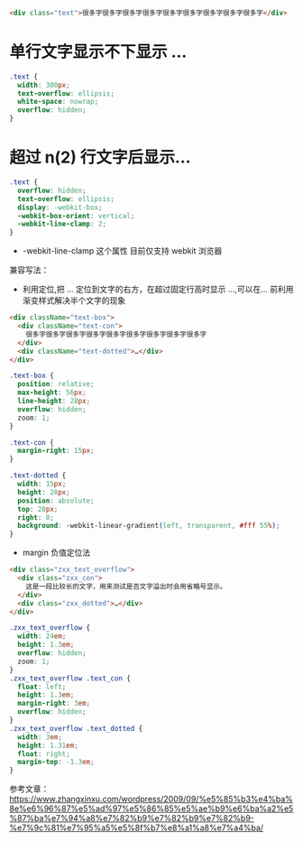 ```html
<div class="text">很多字很多字很多字很多字很多字很多字很多字很多字很多字</div>
```

# 单行文字显示不下显示 ...

```css
.text {
  width: 300px;
  text-overflow: ellipsis;
  white-space: nowrap;
  overflow: hidden;
}
```

# 超过 n(2) 行文字后显示...

```css
.text {
  overflow: hidden;
  text-overflow: ellipsis;
  display: -webkit-box;
  -webkit-box-orient: vertical;
  -webkit-line-clamp: 2;
}
```

- -webkit-line-clamp 这个属性 目前仅支持 webkit 浏览器

兼容写法：

- 利用定位,把 ... 定位到文字的右方，在超过固定行高时显示 ...,可以在... 前利用渐变样式解决半个文字的现象

```html
<div className="text-box">
  <div className="text-con">
    很多字很多字很多字很多字很多字很多字很多字很多字很多字
  </div>
  <div className="text-dotted">…</div>
</div>
```

```css
.text-box {
  position: relative;
  max-height: 56px;
  line-height: 28px;
  overflow: hidden;
  zoom: 1;
}

.text-con {
  margin-right: 15px;
}

.text-dotted {
  width: 15px;
  height: 28px;
  position: absolute;
  top: 28px;
  right: 0;
  background: -webkit-linear-gradient(left, transparent, #fff 55%);
}
```

- margin 负值定位法

```html
<div class="zxx_text_overflow">
  <div class="zxx_con">
    这是一段比较长的文字，用来测试是否文字溢出时会用省略号显示。
  </div>
  <div class="zxx_dotted">…</div>
</div>
```

```css
.zxx_text_overflow {
  width: 24em;
  height: 1.3em;
  overflow: hidden;
  zoom: 1;
}
.zxx_text_overflow .text_con {
  float: left;
  height: 1.3em;
  margin-right: 3em;
  overflow: hidden;
}
.zxx_text_overflow .text_dotted {
  width: 3em;
  height: 1.31em;
  float: right;
  margin-top: -1.3em;
}
```

参考文章：
https://www.zhangxinxu.com/wordpress/2009/09/%e5%85%b3%e4%ba%8e%e6%96%87%e5%ad%97%e5%86%85%e5%ae%b9%e6%ba%a2%e5%87%ba%e7%94%a8%e7%82%b9%e7%82%b9%e7%82%b9-%e7%9c%81%e7%95%a5%e5%8f%b7%e8%a1%a8%e7%a4%ba/
